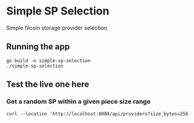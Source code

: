 # Simple SP Selection

Simple filcoin storage provider selection.

## Running the app
```
go build -o simple-sp-selection
./simple-sp-selection
```

## Test the live one here

### Get a random SP within a given piece size range
```
curl --location 'http://localhost:8080/api/providers?size_bytes=256
```

